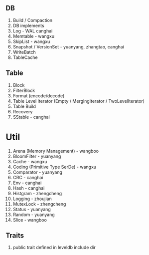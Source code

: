 ## DB
1. Build / Compaction
2. DB implements
3. Log - WAL canghai
4. Memtable - wangxu
5. SkipList - wangxu
6. Snapshot / VersionSet - yuanyang, zhangtao, canghai
7. WriteBatch
8. TableCache

## Table
1.  Block
2.  FilterBlock
3. Format (encode/decode)
4. Table Level Iterator (Empty / MergingIterator / TwoLevelIterator)
5. Table Build
6. Recovery
7. SStable - canghai
# Util
1. Arena (Memory Management) - wangboo
2. BloomFilter - yuanyang
3. Cache - wangxu
4. Coding (Primitive Type SerDe) - wangxu
5. Comparator - yuanyang
6. CRC - canghai
7. Env - canghai
8. Hash - canghai
9. Histgram - zhengcheng
10. Logging - zhoujian
11. MutexLock - zhengcheng
12. Status - yuanyang
13. Random - yuanyang
14. Slice - wangboo
## Traits
1. public trait defined in leveldb include dir
